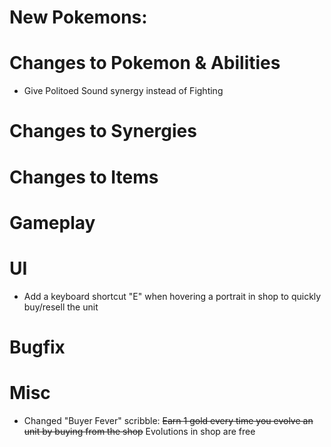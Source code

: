 # New Pokemons:

# Changes to Pokemon & Abilities

- Give Politoed Sound synergy instead of Fighting

# Changes to Synergies

# Changes to Items

# Gameplay

# UI

- Add a keyboard shortcut "E" when hovering a portrait in shop to quickly buy/resell the unit

# Bugfix

# Misc

- Changed "Buyer Fever" scribble: ~~Earn 1 gold every time you evolve an unit by buying from the shop~~ Evolutions in shop are free
